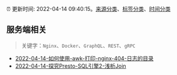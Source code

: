 :alarm_clock: 更新时间: 2022-04-14 09:40:15。[来源分类](../README.md)、[标签分类](../TAGS.md)、[时间分类](../TIMELINE.md)

## 服务端相关


> 关键字：`Nginx`、`Docker`、`GraphQL`、`REST`、`gRPC`



- [2022-04-14-如何使用-awk-打印-nginx-404-日志的目录](https://www.v2ex.com/t/846985) 
- [2022-04-14-探究Presto-SQL引擎2-浅析Join](https://toutiao.io/k/jd45hi3) 